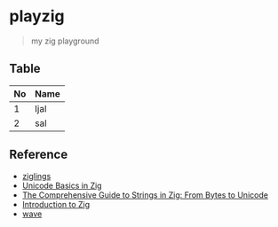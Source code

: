 # playzig

> my zig playground

## Table

| No  | Name |
| --- | ---- |
| 1   | Ijal |
| 2   | sal  |

## Reference

- [ziglings](https://github.com/ziglings-org/exercises)
- [Unicode Basics in Zig](https://zig.news/dude_the_builder/unicode-basics-in-zig-dj3)
- [The Comprehensive Guide to Strings in Zig: From Bytes to Unicode](https://gencmurat.com/en/posts/zig-strings/)
- [Introduction to Zig](https://pedropark99.github.io/zig-book/)
- [wave](https://mu.krj.st/wave/)
